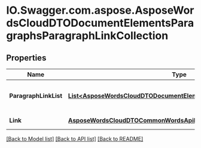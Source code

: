 # IO.Swagger.com.aspose.AsposeWordsCloudDTODocumentElementsParagraphsParagraphLinkCollection
## Properties

Name | Type | Description | Notes
------------ | ------------- | ------------- | -------------
**ParagraphLinkList** | [**List&lt;AsposeWordsCloudDTODocumentElementsParagraphsParagraphLink&gt;**](AsposeWordsCloudDTODocumentElementsParagraphsParagraphLink.md) | Collection of paragraph&#39;s links | [optional] 
**Link** | [**AsposeWordsCloudDTOCommonWordsApiLink**](AsposeWordsCloudDTOCommonWordsApiLink.md) | Link to the document. | [optional] 

[[Back to Model list]](../README.md#documentation-for-models) [[Back to API list]](../README.md#documentation-for-api-endpoints) [[Back to README]](../README.md)

